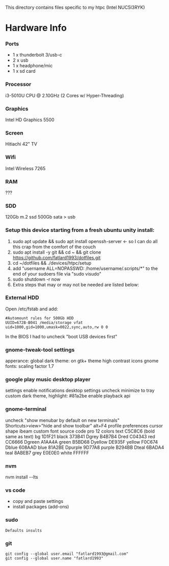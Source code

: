 This directory contains files specific to my htpc (Intel NUC5I3RYK)

Hardware Info
=============

### Ports
 * 1 x thunderbolt 3/usb-c
 * 2 x usb
 * 1 x headphone/mic
 * 1 x sd card

### Processor
i3-5010U CPU @ 2.10GHz (2 Cores w/ Hyper-Threading)

### Graphics
Intel HD Graphics 5500

### Screen
Hitiachi 42" TV

### Wifi
Intel Wireless 7265

### RAM
???

### SDD
120Gb m.2 ssd
500Gb sata > usb 


### Setup this device starting from a fresh ubuntu unity install:

1. sudo apt update && sudo apt install openssh-server <- so I can do all this crap from the comfort of the couch
1. sudo apt install -y git && cd ~ && git clone https://github.com/fatlard1993/dotfiles.git
2. cd ~/dotfiles && ./devices/htpc/setup
3. add "username ALL=NOPASSWD: /home/username/.scripts/*" to the end of your sudoers file via "sudo visudo"
4. sudo shutdown -r now
5. Extra steps that may or may not be needed are listed below:


### External HDD
Open /etc/fstab and add:
```
#Automount rules for 500Gb HDD
UUID=672B-B041 /media/storage vfat uid=1000,gid=1000,umask=0022,sync,auto,rw 0 0
```

In the BIOS I had to uncheck "boot USB devices first"

### gnome-tweak-tool settings
apperance:
  global dark theme: on
  gtk+ theme high contrast
  icons gnome
fonts:
  scaling factor 1.7

### google play music desktop player
settings
  enable notifications
desktop settings
  uncheck minimize to tray
  custom dark theme, highlight: #81a2be
  enable playback api


### gnome-terminal
uncheck "show menubar by default on new terminals"
Shortcuts>view>"hide and show toolbar" alt+F4
profile preferences
  cursor shape ibeam
  custom font source code pro 12
colors
  text    C5C8C6 (bold same as text)
  bg      1D1F21
  black   373B41
  Dgrey   B4B7B4
  Dred    C04343
  red     CC6666
  Dgreen  A1AA4A
  green   B5BD68
  Dyellow DE935F
  yellow  F0C674
  Dblue   608AAD
  blue    81A2BE
  Dpurple 9D77A8
  purple  B294BB
  Dteal   6BADA4
  teal    8ABEB7
  grey    E0E0E0
  white   FFFFFF


### nvm
nvm install --lts

### vs code
 * copy and paste settings
 * install packages (add-ons)

### sudo
```
Defaults insults
```

### git
```
git config --global user.email "fatlard1993@gmail.com"
git config --global user.name "fatlard1993"
```